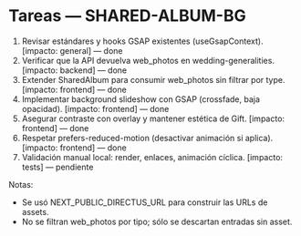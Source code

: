 # Tareas — SHARED-ALBUM-BG

1. Revisar estándares y hooks GSAP existentes (useGsapContext). [impacto: general] — done
2. Verificar que la API devuelva web_photos en wedding-generalities. [impacto: backend] — done
3. Extender SharedAlbum para consumir web_photos sin filtrar por type. [impacto: frontend] — done
4. Implementar background slideshow con GSAP (crossfade, baja opacidad). [impacto: frontend] — done
5. Asegurar contraste con overlay y mantener estética de Gift. [impacto: frontend] — done
6. Respetar prefers-reduced-motion (desactivar animación si aplica). [impacto: frontend] — done
7. Validación manual local: render, enlaces, animación cíclica. [impacto: tests] — pendiente

Notas:
- Se usó NEXT_PUBLIC_DIRECTUS_URL para construir las URLs de assets.
- No se filtran web_photos por tipo; sólo se descartan entradas sin asset.
